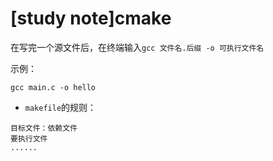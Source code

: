 # [study note]cmake
在写完一个源文件后，在终端输入`gcc 文件名.后缀 -o 可执行文件名`

示例：
```PATH
gcc main.c -o hello
```
- `makefile`的规则：
```
目标文件：依赖文件
要执行文件
......
```
